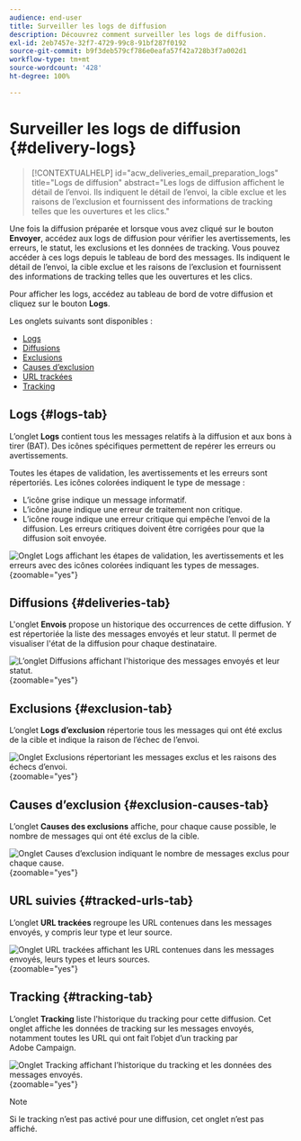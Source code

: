 ```yaml
---
audience: end-user
title: Surveiller les logs de diffusion
description: Découvrez comment surveiller les logs de diffusion.
exl-id: 2eb7457e-32f7-4729-99c8-91bf287f0192
source-git-commit: b9f3deb579cf786e0eafa57f42a728b3f7a002d1
workflow-type: tm+mt
source-wordcount: '428'
ht-degree: 100%

---
```


# Surveiller les logs de diffusion {#delivery-logs}

>[!CONTEXTUALHELP]
>id="acw_deliveries_email_preparation_logs"
>title="Logs de diffusion"
>abstract="Les logs de diffusion affichent le détail de l’envoi. Ils indiquent le détail de l’envoi, la cible exclue et les raisons de l’exclusion et fournissent des informations de tracking telles que les ouvertures et les clics."

Une fois la diffusion préparée et lorsque vous avez cliqué sur le bouton **Envoyer**, accédez aux logs de diffusion pour vérifier les avertissements, les erreurs, le statut, les exclusions et les données de tracking. Vous pouvez accéder à ces logs depuis le tableau de bord des messages. Ils indiquent le détail de l’envoi, la cible exclue et les raisons de l’exclusion et fournissent des informations de tracking telles que les ouvertures et les clics.

Pour afficher les logs, accédez au tableau de bord de votre diffusion et cliquez sur le bouton **Logs**.

Les onglets suivants sont disponibles :

* [Logs](#logs-tab)
* [Diffusions](#deliveries-tab)
* [Exclusions](#exclusion-tab)
* [Causes d’exclusion](#exclusion-causes)
* [URL trackées](#tracked-urls)
* [Tracking](#tracking)

## Logs {#logs-tab}

L’onglet **Logs** contient tous les messages relatifs à la diffusion et aux bons à tirer (BAT). Des icônes spécifiques permettent de repérer les erreurs ou avertissements.

Toutes les étapes de validation, les avertissements et les erreurs sont répertoriés. Les icônes colorées indiquent le type de message :

* L’icône grise indique un message informatif.
* L’icône jaune indique une erreur de traitement non critique.
* L’icône rouge indique une erreur critique qui empêche l’envoi de la diffusion. Les erreurs critiques doivent être corrigées pour que la diffusion soit envoyée.

![ Onglet Logs affichant les étapes de validation, les avertissements et les erreurs avec des icônes colorées indiquant les types de messages.](assets/logs.png){zoomable="yes"}

## Diffusions {#deliveries-tab}

L&#39;onglet **Envois** propose un historique des occurrences de cette diffusion. Y est répertoriée la liste des messages envoyés et leur statut. Il permet de visualiser l&#39;état de la diffusion pour chaque destinataire.

![ L’onglet Diffusions affichant l&#39;historique des messages envoyés et leur statut.](assets/logs2.png){zoomable="yes"}

## Exclusions {#exclusion-tab}

L’onglet **Logs d’exclusion** répertorie tous les messages qui ont été exclus de la cible et indique la raison de l’échec de l’envoi.

![Onglet Exclusions répertoriant les messages exclus et les raisons des échecs d’envoi.](assets/logs3.png){zoomable="yes"}

## Causes d’exclusion {#exclusion-causes-tab}

L’onglet **Causes des exclusions** affiche, pour chaque cause possible, le nombre de messages qui ont été exclus de la cible.

![Onglet Causes d’exclusion indiquant le nombre de messages exclus pour chaque cause.](assets/logs4.png){zoomable="yes"}

## URL suivies {#tracked-urls-tab}

L’onglet **URL trackées** regroupe les URL contenues dans les messages envoyés, y compris leur type et leur source.

![Onglet URL trackées affichant les URL contenues dans les messages envoyés, leurs types et leurs sources.](assets/logs5.png){zoomable="yes"}

## Tracking {#tracking-tab}

L’onglet **Tracking** liste l&#39;historique du tracking pour cette diffusion. Cet onglet affiche les données de tracking sur les messages envoyés, notamment toutes les URL qui ont fait l’objet d’un tracking par Adobe Campaign.

![Onglet Tracking affichant l’historique du tracking et les données des messages envoyés.](assets/logs6.png){zoomable="yes"}

>[!NOTE]
>
>Si le tracking n’est pas activé pour une diffusion, cet onglet n’est pas affiché.